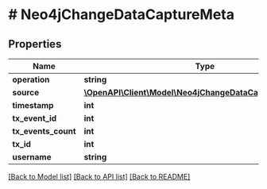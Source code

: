 # # Neo4jChangeDataCaptureMeta

## Properties

Name | Type | Description | Notes
------------ | ------------- | ------------- | -------------
**operation** | **string** |  |
**source** | [**\OpenAPI\Client\Model\Neo4jChangeDataCaptureMetaSource**](Neo4jChangeDataCaptureMetaSource.md) |  |
**timestamp** | **int** |  |
**tx_event_id** | **int** |  |
**tx_events_count** | **int** |  |
**tx_id** | **int** |  |
**username** | **string** |  |

[[Back to Model list]](../../README.md#models) [[Back to API list]](../../README.md#endpoints) [[Back to README]](../../README.md)
